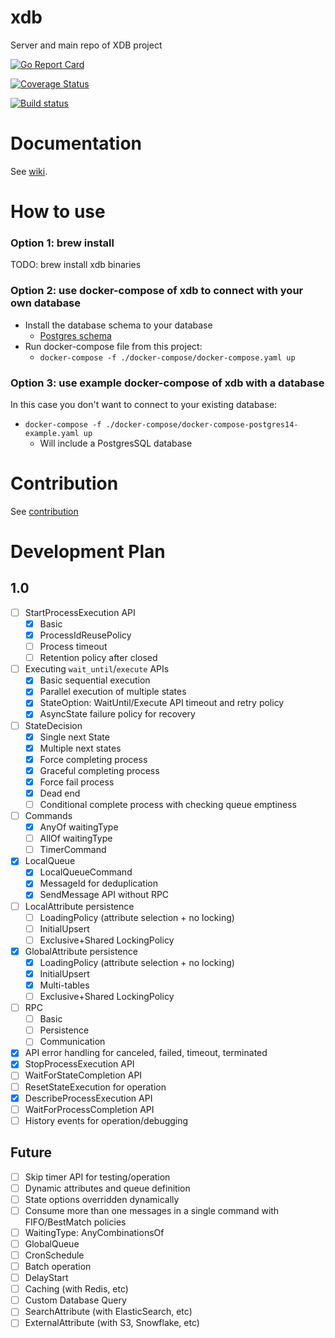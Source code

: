 # xdb
Server and main repo of XDB project

[![Go Report Card](https://goreportcard.com/badge/github.com/xdblab/xdb)](https://goreportcard.com/report/github.com/xdblab/xdb)

[![Coverage Status](https://codecov.io/github/xdblab/xdb/coverage.svg?branch=main)](https://app.codecov.io/gh/xdblab/xdb/branch/main)

[![Build status](https://github.com/xdblab/xdb/actions/workflows/ci-postgres14.yaml/badge.svg?branch=main)](https://github.com/xdblab/xdb/actions/workflows/ci-postgres14.yaml)


# Documentation

See [wiki](https://github.com/xdblab/xdb/wiki).

# How to use 

### Option 1: brew install
TODO: brew install xdb binaries


### Option 2: use docker-compose of xdb to connect with your own database
* Install the database schema to your database
  * [Postgres schema](./extensions/postgres/schema)
* Run docker-compose file from this project:
  * `docker-compose -f ./docker-compose/docker-compose.yaml up`

### Option 3: use example docker-compose of xdb with a database
In this case you don't want to connect to your existing database:

* `docker-compose -f ./docker-compose/docker-compose-postgres14-example.yaml up`
  * Will include a PostgresSQL database 
# Contribution 
See [contribution](./CONTRIBUTING.md) 

# Development Plan
## 1.0
- [ ] StartProcessExecution API
  - [x] Basic
  - [x] ProcessIdReusePolicy
  - [ ] Process timeout
  - [ ] Retention policy after closed
- [ ] Executing `wait_until`/`execute` APIs
  - [x] Basic sequential execution
  - [x] Parallel execution of multiple states
  - [x] StateOption: WaitUntil/Execute API timeout and retry policy
  - [x] AsyncState failure policy for recovery
- [ ] StateDecision
  - [x] Single next State
  - [x] Multiple next states
  - [x] Force completing process
  - [x] Graceful completing process
  - [x] Force fail process
  - [x] Dead end
  - [ ] Conditional complete process with checking queue emptiness
- [ ] Commands
  - [x] AnyOf waitingType
  - [ ] AllOf waitingType
  - [ ] TimerCommand
- [x] LocalQueue
  - [x] LocalQueueCommand
  - [x] MessageId for deduplication
  - [x] SendMessage API without RPC
- [ ] LocalAttribute persistence
  - [ ] LoadingPolicy (attribute selection + no locking)
  - [ ] InitialUpsert
  - [ ] Exclusive+Shared LockingPolicy
- [x] GlobalAttribute  persistence
  - [x] LoadingPolicy (attribute selection + no locking)
  - [x] InitialUpsert
  - [x] Multi-tables
  - [ ] Exclusive+Shared LockingPolicy
- [ ] RPC
  - [ ] Basic
  - [ ] Persistence
  - [ ] Communication
- [x] API error handling for canceled, failed, timeout, terminated
- [x] StopProcessExecution API
- [ ] WaitForStateCompletion API
- [ ] ResetStateExecution for operation
- [x] DescribeProcessExecution API
- [ ] WaitForProcessCompletion API
- [ ] History events for operation/debugging

## Future

- [ ] Skip timer API for testing/operation
- [ ] Dynamic attributes and queue definition
- [ ] State options overridden dynamically
- [ ] Consume more than one messages in a single command with FIFO/BestMatch policies
- [ ] WaitingType: AnyCombinationsOf
- [ ] GlobalQueue
- [ ] CronSchedule
- [ ] Batch operation
- [ ] DelayStart
- [ ] Caching (with Redis, etc)
- [ ] Custom Database Query
- [ ] SearchAttribute (with ElasticSearch, etc)
- [ ] ExternalAttribute (with S3, Snowflake, etc)